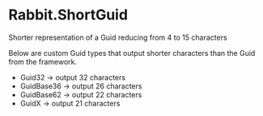 # Rabbit.ShortGuid
Shorter representation of a Guid reducing from 4 to 15 characters 

Below are custom Guid types that output shorter characters than the Guid from the framework.
- Guid32 -> output 32 characters 
- GuidBase36 -> output 26 characters
- GuidBase62 -> output 22 characters
- GuidX -> output 21 characters
